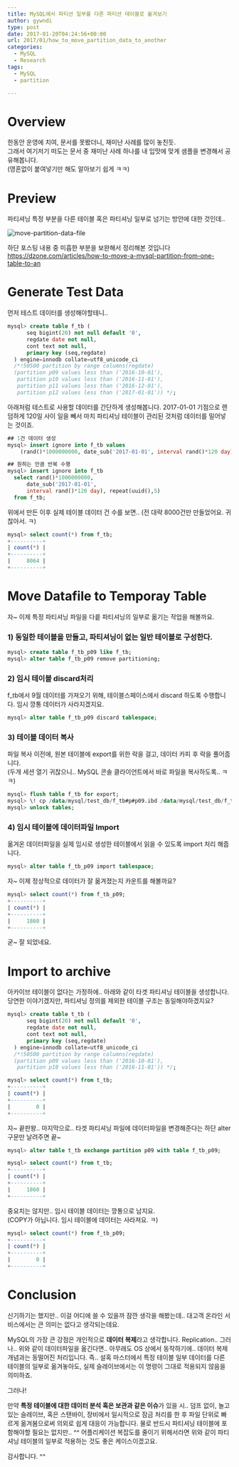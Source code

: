 ```yaml
---
title: MySQL에서 파티션 일부를 다른 파티션 테이블로 옮겨보기
author: gywndi
type: post
date: 2017-01-20T04:24:56+00:00
url: 2017/01/how_to_move_partition_data_to_another
categories:
  - MySQL
  - Research
tags:
  - MySQL
  - partition

---
```

# Overview

한동안 운영에 치여, 문서를 못봤더니, 재미난 사례를 많이 놓친듯.  
그래서 여기저기 떠도는 문서 중 재미난 사례 하나를 내 입맛에 맞게 샘플을 변경해서 공유해봅니다.  
(영혼없이 붙여넣기만 해도 알아보기 쉽게 ㅋㅋ)

# Preview

파티셔닝 특정 부분을 다른 테이블 혹은 파티셔닝 일부로 넘기는 방안에 대한 것인데..

![move-partition-data-file](/img/2017/01/move-partition-data-file.png)

하단 포스팅 내용 중 미흡한 부분을 보완해서 정리해본 것입니다  
https://dzone.com/articles/how-to-move-a-mysql-partition-from-one-table-to-an

# Generate Test Data

먼저 테스트 데이터를 생성해야할테니..

```sql
mysql> create table f_tb (
      seq bigint(20) not null default '0',
      regdate date not null,
      cont text not null,
      primary key (seq,regdate)
  ) engine=innodb collate=utf8_unicode_ci
  /*!50500 partition by range columns(regdate)
  (partition p09 values less than ('2016-10-01'),
   partition p10 values less than ('2016-11-01'),
   partition p11 values less than ('2016-12-01'),
   partition p12 values less than ('2017-01-01')) */;
```

아래처럼 테스트로 사용할 데이터를 간단하게 생성해봅니다. 2017-01-01 기점으로 랜덤하게 120일 사이 일을 빼서 마치 파티셔닝 테이블이 관리된 것처럼 데이터를 밀어넣는 것이죠.

```sql
## 1건 데이터 생성
mysql> insert ignore into f_tb values
    (rand()*1000000000, date_sub('2017-01-01', interval rand()*120 day), repeat(uuid(),5));

## 원하는 만큼 반복 수행
mysql> insert ignore into f_tb
  select rand()*1000000000,
      date_sub('2017-01-01',
      interval rand()*120 day), repeat(uuid(),5)
  from f_tb;
```

위에서 만든 이후 실제 테이블 데이터 건 수를 보면.. (전 대략 8000건만 만들었어요. 귀찮아서. ㅋ)

```sql
mysql> select count(*) from f_tb;
+----------+
| count(*) |
+----------+
|     8064 |
+----------+
```

# Move Datafile to Temporay Table

자~ 이제 특정 파티셔닝 파일을 다릍 파티셔닝의 일부로 옮기는 작업을 해볼까요.

### 1) 동일한 테이블을 만들고, 파티셔닝이 없는 일반 테이블로 구성한다.

```sql
mysql> create table f_tb_p09 like f_tb;
mysql> alter table f_tb_p09 remove partitioning;
```

### 2) 임시 테이블 discard처리

f_tb에서 9월 데이터를 가져오기 위해, 테이블스페이스에서 discard 하도록 수행합니다. 임시 깡통 데이터가 사라지겠지요.

```sql
mysql> alter table f_tb_p09 discard tablespace;
```

### 3) 테이블 데이터 복사

파일 복사 이전에, 원본 테이블에 export를 위한 락을 걸고, 데이터 카피 후 락을 풀어줍니다.  
(두개 세션 열기 귀찮으니.. MySQL 콘솔 클라이언트에서 바로 파일을 복사하도록.. ㅋㅋ)

```sql
mysql> flush table f_tb for export;
mysql> \! cp /data/mysql/test_db/f_tb#p#p09.ibd /data/mysql/test_db/f_tb_p09.ibd
mysql> unlock tables;
```

### 4) 임시 테이블에 데이터파일 Import

옮겨온 데이터파일을 실제 임시로 생성한 테이블에서 읽을 수 있도록 import 처리 해줍니다.

```sql
mysql> alter table f_tb_p09 import tablespace;
```

자~ 이제 정상적으로 데이터가 잘 옮겨졌는지 카운트를 해볼까요?

```sql
mysql> select count(*) from f_tb_p09;
+----------+
| count(*) |
+----------+
|     1860 |
+----------+
```

굳~ 잘 되었네요.

# Import to archive

아카이브 테이블이 없다는 가정하에.. 아래와 같이 타겟 파티셔닝 테이블을 생성합니다. 당연한 이야기겠지만, 파티셔닝 정의를 제외한 테이블 구조는 동일해야하겠지요?

```sql
mysql> create table t_tb (
      seq bigint(20) not null default '0',
      regdate date not null,
      cont text not null,
      primary key (seq,regdate)
  ) engine=innodb collate=utf8_unicode_ci
  /*!50500 partition by range columns(regdate)
  (partition p09 values less than ('2016-10-01'),
   partition p10 values less than ('2016-11-01')) */;

mysql> select count(*) from t_tb;
+----------+
| count(*) |
+----------+
|        0 |
+----------+
```

자~ 끝판왕.. 마지막으로.. 타겟 파티셔닝 파일에 데이터파일을 변경해준다는 하단 alter 구문만 날려주면 끝~

```sql
mysql> alter table t_tb exchange partition p09 with table f_tb_p09;

mysql> select count(*) from t_tb;
+----------+
| count(*) |
+----------+
|     1860 |
+----------+
```

중요치는 않지만.. 임시 테이블 데이터는 깡통으로 남지요.  
(COPY가 아닙니다. 임시 테이블에 데이터는 사라져요. ㅋ)

```sql
mysql> select count(*) from f_tb_p09;
+----------+
| count(*) |
+----------+
|        0 |
+----------+
```

# Conclusion

신기하기는 했지만.. 이걸 어디에 쓸 수 있을까 잠깐 생각을 해봤는데.. 대고객 온라인 서비스에서는 큰 의미는 없다고 생각되는데요.

MySQL의 가장 큰 강점은 개인적으로 **데이터 복제**라고 생각합니다. Replication.. 그러나.. 위와 같이 데이터파일을 옮긴다면.. 아무래도 OS 상에서 동작하기에.. 데이터 복제 개념과는 동떨어진 처리입니다. 즉.. 설혹 마스터에서 특정 테이블 일부 데이터를 다른 테이블의 일부로 옮겨놓아도, 실제 슬레이브에서는 이 명령이 그대로 적용되지 않음을 의미하죠.

그러나!

만약 **특정 테이블에 대한 데이터 분석 혹은 보관과 같은 이슈**가 있을 시.. 덤프 없이, 놀고 있는 슬레이브, 혹은 스탠바이, 장비에서 일시적으로 잠금 처리를 한 후 파일 단위로 빠르게 옮겨봄으로써 의외로 쉽게 대응이 가능합니다. 물로 반드시 파티셔닝 테이블에 포함해야할 필요는 없지만.. ^^ 어플리케이션 복잡도를 줄이기 위해서라면 위와 같이 파티셔닝 테이블의 일부로 적용하는 것도 좋은 케이스이겠고요.

감사합니다. ^^